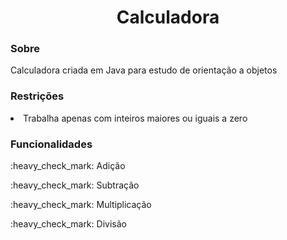 <h1 align="center">Calculadora</h1>

<h3>Sobre</h3>
<p>Calculadora criada em Java para estudo de orientação a objetos</p>

<h3>Restrições</h3>
<li>Trabalha apenas com inteiros maiores ou iguais a zero</li>

<h3>Funcionalidades</h3>
<p>:heavy_check_mark: Adição</p>
<p>:heavy_check_mark: Subtração</p>
<p>:heavy_check_mark: Multiplicação</p>
<p>:heavy_check_mark: Divisão</p>
